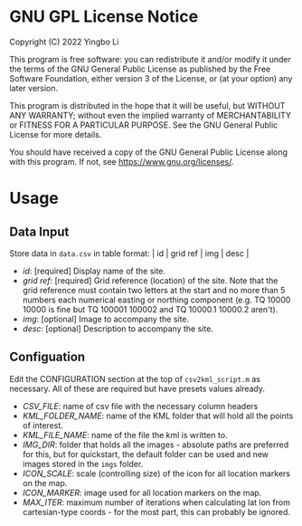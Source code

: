 # GNU GPL License Notice
Copyright (C) 2022  Yingbo Li

This program is free software: you can redistribute it and/or modify
it under the terms of the GNU General Public License as published by
the Free Software Foundation, either version 3 of the License, or
(at your option) any later version.

This program is distributed in the hope that it will be useful,
but WITHOUT ANY WARRANTY; without even the implied warranty of
MERCHANTABILITY or FITNESS FOR A PARTICULAR PURPOSE.  See the
GNU General Public License for more details.

You should have received a copy of the GNU General Public License
along with this program.  If not, see <https://www.gnu.org/licenses/>.
# Usage
## Data Input
Store data in `data.csv` in table format:
| id | grid ref | img | desc |

- *id*: \[required\] Display name of the site.
- *grid ref*: \[required\] Grid reference (location) of the site. Note that the grid reference must contain two letters at the start and no more than 5 numbers each numerical easting or northing component (e.g. TQ 10000 10000 is fine but TQ 100001 100002 and TQ 10000.1 10000.2 aren't).
- *img*: \[optional\] Image to accompany the site.
- *desc*: \[optional\] Description to accompany the site.

## Configuation
Edit the CONFIGURATION section at the top of `csv2kml_script.m` as necessary. All of these are required but have presets values already.
 
- *CSV_FILE*: name of csv file with the necessary column headers
- *KML_FOLDER_NAME*: name of the KML folder that will hold all the points of interest.
- *KML_FILE_NAME*: name of the file the kml is written to.
- *IMG_DIR*: folder that holds all the images - absolute paths are preferred for this, but for quickstart, the default folder can be used and new images stored in the `imgs` folder.
- *ICON_SCALE*: scale (controlling size) of the icon for all location markers on the map.
- *ICON_MARKER*: image used for all location markers on the map.
- *MAX_ITER*: maximum number of iterations when calculating lat lon from cartesian-type coords - for the most part, this can probably be ignored.
